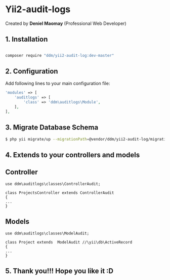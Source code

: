 # Yii2-audit-logs

Created by <b>Deniel Maomay</b> (Professional Web Developer)

## 1. Installation

```bash

composer require "ddm/yii2-audit-log:dev-master"
```

## 2. Configuration

Add following lines to your main configuration file:

```php
'modules' => [
    'auditlogs' => [
        'class' => 'ddm\auditlogs\Module',
    ],
],
```

## 3. Migrate Database Schema

```bash
$ php yii migrate/up --migrationPath=@vendor/ddm/yii2-audit-log/migrations
```


## 4. Extends to your controllers and models

## Controller
```
use ddm\auditlogs\classes\ControllerAudit;

class ProjectsController extends ControllerAudit 
{
...
}
```
## Models
```
use ddm\auditlogs\classes\ModelAudit;

class Project extends  ModelAudit //\yii\db\ActiveRecord
{
...
}
```


## 5. Thank you!!! Hope you like it :D